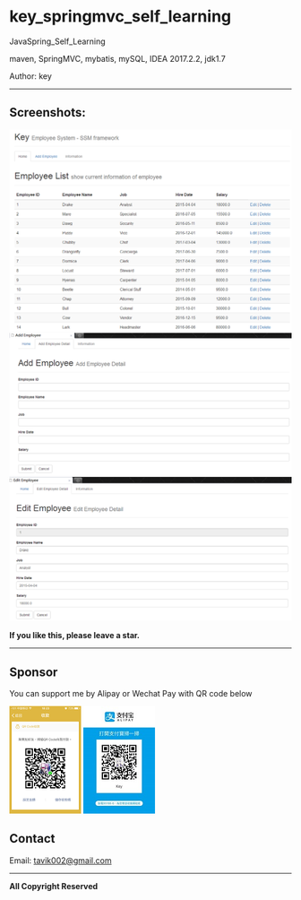 # key_springmvc_self_learning

JavaSpring_Self_Learning
 
maven, SpringMVC, mybatis, mySQL,  IDEA 2017.2.2, jdk1.7



Author: key

-----

## Screenshots:


![home](https://github.com/tavik000/JavaSpring_Self_Learning/raw/master/Screenshots/home.png)
![add](https://github.com/tavik000/JavaSpring_Self_Learning/raw/master/Screenshots/add.png)
![edit](https://github.com/tavik000/JavaSpring_Self_Learning/raw/master/Screenshots/edit.png)



**If you like this, please leave a star.**

-----

## Sponsor
You can support me by Alipay or Wechat Pay with QR code below



![wechat pay](https://github.com/tavik000/JavaSpring_Self_Learning/raw/master/Screenshots/wechatpay.png)
![alipay](https://github.com/tavik000/JavaSpring_Self_Learning/raw/master/Screenshots/alipay.jpg)




## Contact



Email:  tavik002@gmail.com

-----

**All Copyright Reserved**